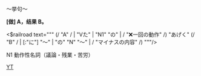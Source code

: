 
〜挙句〜

**[做] A，结果 B。**

<$railroad text="""
(/ "A" / | "Vた" | "N1" "の" | / "❌一回の動作" /) "あげく" (/ "B" / | [:"に"] "〜" | "の" "N" "〜" | / "マイナスの内容" /)
"""/>

N1 動作性名詞（議論・残業・苦労）

[YT](https://youtu.be/0TbPGbvdOnk)
